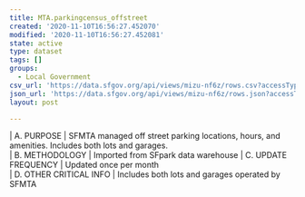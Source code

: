 ```yaml
---
title: MTA.parkingcensus_offstreet
created: '2020-11-10T16:56:27.452070'
modified: '2020-11-10T16:56:27.452081'
state: active
type: dataset
tags: []
groups:
  - Local Government
csv_url: 'https://data.sfgov.org/api/views/mizu-nf6z/rows.csv?accessType=DOWNLOAD'
json_url: 'https://data.sfgov.org/api/views/mizu-nf6z/rows.json?accessType=DOWNLOAD'
layout: post

---
```

| A. PURPOSE | SFMTA managed off street parking locations, hours, and amenities. Includes both lots and garages.	 
| B. METHODOLOGY | Imported from SFpark data warehouse
| C. UPDATE FREQUENCY | Updated once per month	 
| D. OTHER CRITICAL INFO | Includes both lots and garages operated by SFMTA
